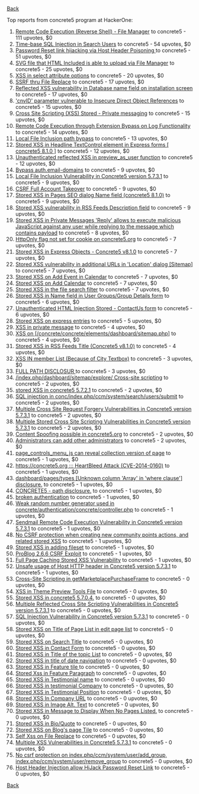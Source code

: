 [Back](../README.md)

Top reports from concrete5 program at HackerOne:

1. [Remote Code Execution (Reverse Shell) - File Manager](https://hackerone.com/reports/768322) to concrete5 - 111 upvotes, $0
2. [Time-base SQL Injection in Search Users](https://hackerone.com/reports/876800) to concrete5 - 54 upvotes, $0
3. [Password Reset link hijacking via Host Header Poisoning ](https://hackerone.com/reports/226659) to concrete5 - 51 upvotes, $0
4. [SVG file that HTML Included is able to upload via File Manager](https://hackerone.com/reports/437863) to concrete5 - 25 upvotes, $0
5. [XSS in select attribute options](https://hackerone.com/reports/753567) to concrete5 - 20 upvotes, $0
6. [SSRF thru File Replace](https://hackerone.com/reports/243865) to concrete5 - 17 upvotes, $0
7. [Reflected XSS vulnerability in Database name field on installation screen](https://hackerone.com/reports/289330) to concrete5 - 17 upvotes, $0
8. ['cnvID' parameter vulnerable to Insecure Direct Object References](https://hackerone.com/reports/265284) to concrete5 - 15 upvotes, $0
9. [Cross Site Scripting (XSS) Stored - Private messaging](https://hackerone.com/reports/768313) to concrete5 - 15 upvotes, $0
10. [Remote Code Execution through Extension Bypass on Log Functionality](https://hackerone.com/reports/841947) to concrete5 - 14 upvotes, $0
11. [Local File Inclusion path bypass](https://hackerone.com/reports/147570) to concrete5 - 13 upvotes, $0
12. [Stored XSS in Headline TextControl element in Express forms [ concrete5 8.1.0 ]](https://hackerone.com/reports/230278) to concrete5 - 12 upvotes, $0
13. [Unauthenticated reflected XSS in preview_as_user function](https://hackerone.com/reports/643442) to concrete5 - 12 upvotes, $0
14. [Bypass auth.email-domains](https://hackerone.com/reports/4795) to concrete5 - 9 upvotes, $0
15. [Local File Inclusion Vulnerability in Concrete5 version 5.7.3.1](https://hackerone.com/reports/59665) to concrete5 - 9 upvotes, $0
16. [CSRF Full Account Takeover](https://hackerone.com/reports/152052) to concrete5 - 9 upvotes, $0
17. [Stored XSS in Pages SEO dialog Name field (concrete5 8.1.0)](https://hackerone.com/reports/230029) to concrete5 - 9 upvotes, $0
18. [Stored XSS vulnerability in RSS Feeds Description field](https://hackerone.com/reports/248133) to concrete5 - 9 upvotes, $0
19. [Stored XSS in Private Messages 'Reply' allows to execute malicious JavaScript against any user while replying to the message which contains payload](https://hackerone.com/reports/247517) to concrete5 - 8 upvotes, $0
20. [HttpOnly flag not set for cookie on concrete5.org](https://hackerone.com/reports/4792) to concrete5 - 7 upvotes, $0
21. [Stored XSS in Express Objects - Concrete5 v8.1.0](https://hackerone.com/reports/221325) to concrete5 - 7 upvotes, $0
22. [Stored XSS vulnerability in additional URLs in 'Location' dialog [Sitemap]](https://hackerone.com/reports/251358) to concrete5 - 7 upvotes, $0
23. [Stored XSS on Add Event in Calendar](https://hackerone.com/reports/300532) to concrete5 - 7 upvotes, $0
24. [Stored XSS on Add Calendar](https://hackerone.com/reports/300571) to concrete5 - 7 upvotes, $0
25. [Stored XSS in the file search filter](https://hackerone.com/reports/873584) to concrete5 - 7 upvotes, $0
26. [Stored XSS in Name field in User Groups/Group Details form](https://hackerone.com/reports/247521) to concrete5 - 6 upvotes, $0
27. [Unauthenticated HTML Injection Stored - ContactUs form](https://hackerone.com/reports/768327) to concrete5 - 6 upvotes, $0
28. [Stored XSS on express entries](https://hackerone.com/reports/873474) to concrete5 - 5 upvotes, $0
29. [XSS in private message](https://hackerone.com/reports/4826) to concrete5 - 4 upvotes, $0
30. [XSS on [/concrete/concrete/elements/dashboard/sitemap.php]](https://hackerone.com/reports/6853) to concrete5 - 4 upvotes, $0
31. [Stored XSS in RSS Feeds Title (Concrete5 v8.1.0)](https://hackerone.com/reports/221380) to concrete5 - 4 upvotes, $0
32. [XSS IN member List (Because of City Textbox)](https://hackerone.com/reports/4839) to concrete5 - 3 upvotes, $0
33. [FULL PATH DISCLOSUR ](https://hackerone.com/reports/7736) to concrete5 - 3 upvotes, $0
34. [/index.php/dashboard/sitemap/explore/ Cross-site scripting](https://hackerone.com/reports/4808) to concrete5 - 2 upvotes, $0
35. [stored XSS in concrete5 5.7.2.1](https://hackerone.com/reports/38890) to concrete5 - 2 upvotes, $0
36. [SQL injection in conc/index.php/ccm/system/search/users/submit](https://hackerone.com/reports/38778) to concrete5 - 2 upvotes, $0
37. [Multiple Cross Site Request Forgery Vulnerabilities in Concrete5 version 5.7.3.1](https://hackerone.com/reports/59660) to concrete5 - 2 upvotes, $0
38. [Multiple Stored Cross Site Scripting Vulnerabilities in Concrete5 version 5.7.3.1](https://hackerone.com/reports/59662) to concrete5 - 2 upvotes, $0
39. [Content Spoofing possible in concrete5.org](https://hackerone.com/reports/168078) to concrete5 - 2 upvotes, $0
40. [Administrators can add other administrators](https://hackerone.com/reports/304642) to concrete5 - 2 upvotes, $0
41. [page_controls_menu_js can reveal collection version of page](https://hackerone.com/reports/4938) to concrete5 - 1 upvotes, $0
42. [https://concrete5.org ::: HeartBleed Attack (CVE-2014-0160)](https://hackerone.com/reports/6475) to concrete5 - 1 upvotes, $0
43. [dashboard/pages/types [Unknown column 'Array' in 'where clause'] disclosure.](https://hackerone.com/reports/4811) to concrete5 - 1 upvotes, $0
44. [CONCRETE5 - path disclosure.](https://hackerone.com/reports/4931) to concrete5 - 1 upvotes, $0
45. [broken authentication](https://hackerone.com/reports/23921) to concrete5 - 1 upvotes, $0
46. [Weak random number generator used in concrete/authentication/concrete/controller.php](https://hackerone.com/reports/31171) to concrete5 - 1 upvotes, $0
47. [Sendmail Remote Code Execution Vulnerability in Concrete5 version 5.7.3.1](https://hackerone.com/reports/59663) to concrete5 - 1 upvotes, $0
48. [No CSRF protection when creating new community points actions, and related stored XSS](https://hackerone.com/reports/65808) to concrete5 - 1 upvotes, $0
49. [Stored XSS in adding fileset](https://hackerone.com/reports/42248) to concrete5 - 1 upvotes, $0
50. [ProBlog 2.6.6 CSRF Exploit](https://hackerone.com/reports/133847) to concrete5 - 1 upvotes, $0
51. [Full Page Caching Stored XSS Vulnerability](https://hackerone.com/reports/148300) to concrete5 - 1 upvotes, $0
52. [Unsafe usage of Host HTTP header in Concrete5 version 5.7.3.1](https://hackerone.com/reports/59666) to concrete5 - 1 upvotes, $0
53. [Cross-Site Scripting in getMarketplacePurchaseFrame](https://hackerone.com/reports/6843) to concrete5 - 0 upvotes, $0
54. [XSS in Theme Preview Tools File](https://hackerone.com/reports/4777) to concrete5 - 0 upvotes, $0
55. [Stored XSS in concrete5 5.7.0.4.](https://hackerone.com/reports/30019) to concrete5 - 0 upvotes, $0
56. [Multiple Reflected Cross Site Scripting Vulnerabilities in Concrete5 version 5.7.3.1](https://hackerone.com/reports/59661) to concrete5 - 0 upvotes, $0
57. [SQL Injection Vulnerability in Concrete5 version 5.7.3.1](https://hackerone.com/reports/59664) to concrete5 - 0 upvotes, $0
58. [Stored XSS on Title of Page List in edit page list](https://hackerone.com/reports/50554) to concrete5 - 0 upvotes, $0
59. [Stored XSS on Search Title](https://hackerone.com/reports/50556) to concrete5 - 0 upvotes, $0
60. [Stored XSS in Contact Form](https://hackerone.com/reports/50564) to concrete5 - 0 upvotes, $0
61. [Stored XSS in Title of the topic List](https://hackerone.com/reports/50626) to concrete5 - 0 upvotes, $0
62. [Stored XSS in title of date navigation](https://hackerone.com/reports/50627) to concrete5 - 0 upvotes, $0
63. [Stored XSS in Feature tile ](https://hackerone.com/reports/50639) to concrete5 - 0 upvotes, $0
64. [Stored Xss in Feature Paragraph](https://hackerone.com/reports/50642) to concrete5 - 0 upvotes, $0
65. [Stored XSS in  Testimonial  name](https://hackerone.com/reports/50644) to concrete5 - 0 upvotes, $0
66. [Stored XSS in testimonial Company](https://hackerone.com/reports/50656) to concrete5 - 0 upvotes, $0
67. [Stored XSS in Testimonial Position](https://hackerone.com/reports/50645) to concrete5 - 0 upvotes, $0
68. [Stored XSS In Company URL](https://hackerone.com/reports/50662) to concrete5 - 0 upvotes, $0
69. [Stored XSS in Image Alt. Text](https://hackerone.com/reports/50782) to concrete5 - 0 upvotes, $0
70. [Stored XSS in Message to Display When No Pages Listed.](https://hackerone.com/reports/50780) to concrete5 - 0 upvotes, $0
71. [Stored XSS in Bio/Quote](https://hackerone.com/reports/50779) to concrete5 - 0 upvotes, $0
72. [Stored XSS on Blog's page Tile](https://hackerone.com/reports/50552) to concrete5 - 0 upvotes, $0
73. [Self Xss on File Replace](https://hackerone.com/reports/50481) to concrete5 - 0 upvotes, $0
74. [Multiple XSS Vulnerabilities in Concrete5 5.7.3.1](https://hackerone.com/reports/62294) to concrete5 - 0 upvotes, $0
75. [No csrf protection on index.php/ccm/system/user/add_group, index.php/ccm/system/user/remove_group](https://hackerone.com/reports/64184) to concrete5 - 0 upvotes, $0
76. [Host Header Injection allow HiJack Password Reset Link](https://hackerone.com/reports/301592) to concrete5 - 0 upvotes, $0


[Back](../README.md)